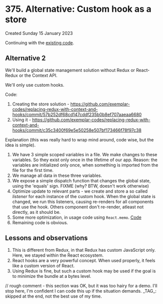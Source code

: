 # 375. Alternative: Custom hook as a store
Created Sunday 15 January 2023

Continuing with the [existing code](https://github.com/exemplar-codes/replacing-redux-with-context-and-hooks/tree/441b9578f944293c8adf11d4d508ca135a6a8d4a
).

## Alternative 2
We'll build a global state management solution without Redux or React-Redux or the Context API.

We'll only use custom hooks.

Code:
1. Creating the store solution - https://github.com/exemplar-codes/replacing-redux-with-context-and-hooks/commit/57b252df68cd147cddf235b0b8ef707aaeaa6680
2. Using it - https://github.com/exemplar-codes/replacing-redux-with-context-and-hooks/commit/c35c3400f69e5e50258e507bf173466f78f97c38

Explanation (this was really hard to wrap mind around, code wise, but the idea is simple).
1. We have 3 simple scoped variables in a file. We make changes to these variables. So they exist only once in the lifetime of our app. Reason: the variables are initialized only once, when something is imported from the file for the first time.
2. We manage all data in these three variables.
3. We expose a simple dispatch function that changes the global state, using the 'equals' sign. FIXME (why? BTW, doesn't work otherwise)
4. Optimize update to relevant parts - we create and store a so called _listener_ for each instance of the custom hook. When the global state is changed, we run this listeners, causing re-renders for all components that use the hook. Others component don't re-render, atleast not directly, as it should be.
5. Some more optimization, in usage code using `React.memo`. [Code](https://github.com/exemplar-codes/replacing-redux-with-context-and-hooks/commit/c1c0daf3d6f1738ff7ae55380a1eb711ee92f00b)
6. Remaining code is obvious.


## Lessons and observations
1. This is different from Redux, in that Redux has custom JavaScript only. Here, we stayed within the React ecosystem.
2. React hooks are a very powerful concept. When used properly, it feels like a custom version of React.
3. Using Redux is fine, but such a custom hook may be used if the goal is to minimize the bundle at a bytes level.

// rough comment - this section was OK, but it was too hairy for a demo. I'll stop here, I'm confident I can code this up if the situation demands. \_TAG_: skipped at the end, not the best use of my time.